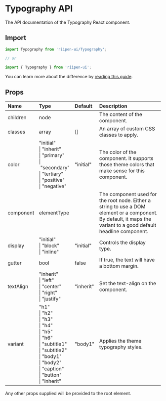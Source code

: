 <!--- This documentation is automatically generated, do not try to edit it. -->

# Typography API

<p class="description">The API documentation of the Typography React component.</p>

## Import

```js
import Typography from 'riipen-ui/Typography';

// or

import { Typography } from 'riipen-ui';
```

You can learn more about the difference by [reading this guide](/guides/bundle-size).

## Props

| Name | Type | Default | Description |
|:-----|:-----|:--------|:------------|
| <span class="prop-name">children</span> | <span class="prop-type">node</span> |  | The content of the component. |
| <span class="prop-name">classes</span> | <span class="prop-type">array</span> | <span class="prop-default">[]</span> | An array of custom CSS classes to apply. |
| <span class="prop-name">color</span> | <span class="prop-type">"initial"<br>&#124;&nbsp;"inherit"<br>&#124;&nbsp;"primary"<br>&#124;&nbsp;"secondary"<br>&#124;&nbsp;"tertiary"<br>&#124;&nbsp;"positive"<br>&#124;&nbsp;"negative"</span> | <span class="prop-default">"initial"</span> | The color of the component. It supports those theme colors that make sense for this component. |
| <span class="prop-name">component</span> | <span class="prop-type">elementType</span> |  | The component used for the root node. Either a string to use a DOM element or a component. By default, it maps the variant to a good default headline component. |
| <span class="prop-name">display</span> | <span class="prop-type">"initial"<br>&#124;&nbsp;"block"<br>&#124;&nbsp;"inline"</span> | <span class="prop-default">"initial"</span> | Controls the display type. |
| <span class="prop-name">gutter</span> | <span class="prop-type">bool</span> | <span class="prop-default">false</span> | If true, the text will have a bottom margin. |
| <span class="prop-name">textAlign</span> | <span class="prop-type">"inherit"<br>&#124;&nbsp;"left"<br>&#124;&nbsp;"center"<br>&#124;&nbsp;"right"<br>&#124;&nbsp;"justify"</span> | <span class="prop-default">"inherit"</span> | Set the text-align on the component. |
| <span class="prop-name">variant</span> | <span class="prop-type">"h1"<br>&#124;&nbsp;"h2"<br>&#124;&nbsp;"h3"<br>&#124;&nbsp;"h4"<br>&#124;&nbsp;"h5"<br>&#124;&nbsp;"h6"<br>&#124;&nbsp;"subtitle1"<br>&#124;&nbsp;"subtitle2"<br>&#124;&nbsp;"body1"<br>&#124;&nbsp;"body2"<br>&#124;&nbsp;"caption"<br>&#124;&nbsp;"button"<br>&#124;&nbsp;"inherit"</span> | <span class="prop-default">"body1"</span> | Applies the theme typography styles. |


Any other props supplied will be provided to the root element.